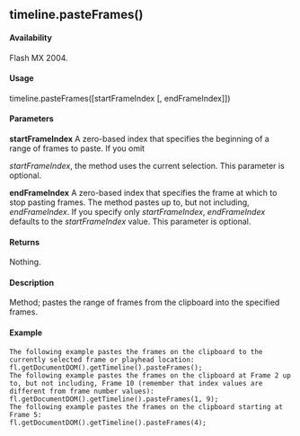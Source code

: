 ## timeline.pasteFrames()

#### Availability

Flash MX 2004.

#### Usage

timeline.pasteFrames(\[startFrameIndex \[, endFrameIndex\]\])

#### Parameters

**startFrameIndex** A zero-based index that specifies the beginning of a range of frames to paste. If you omit
>
*startFrameIndex*, the method uses the current selection. This parameter is optional.
>
**endFrameIndex** A zero-based index that specifies the frame at which to stop pasting frames. The method pastes up to, but not including, *endFrameIndex*. If you specify only *startFrameIndex*, *endFrameIndex* defaults to the *startFrameIndex* value. This parameter is optional.

#### Returns

Nothing.

#### Description

Method; pastes the range of frames from the clipboard into the specified frames.

#### Example

```
The following example pastes the frames on the clipboard to the currently selected frame or playhead location:
fl.getDocumentDOM().getTimeline().pasteFrames();
The following example pastes the frames on the clipboard at Frame 2 up to, but not including, Frame 10 (remember that index values are different from frame number values):
fl.getDocumentDOM().getTimeline().pasteFrames(1, 9);
The following example pastes the frames on the clipboard starting at Frame 5:
fl.getDocumentDOM().getTimeline().pasteFrames(4);

```